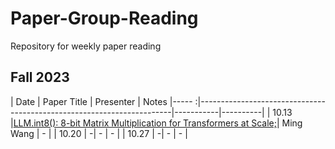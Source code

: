 # Paper-Group-Reading
Repository for weekly paper reading
## Fall 2023
| Date | Paper Title | Presenter | Notes
|----- :|-----------------------------------------------------------------------|-----------|----------|
| 10.13 |[LLM.int8(): 8-bit Matrix Multiplication for Transformers at Scale;][1]| Ming Wang | - |
| 10.20 |               -| - | - |
| 10.27 |               -| - | - |

[1]:https://arxiv.org/abs/2208.07339
